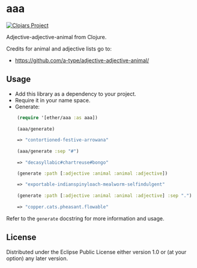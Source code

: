 # aaa

[![Clojars Project](https://img.shields.io/clojars/v/ether/aaa.svg)](https://clojars.org/ether/aaa)

Adjective-adjective-animal from Clojure.

Credits for animal and adjective lists go to:
- https://github.com/a-type/adjective-adjective-animal/

## Usage

- Add this library as a dependency to your project.
- Require it in your name space.
- Generate:

```clj
    (require '[ether/aaa :as aaa])
    
    (aaa/generate)
    
    => "contortioned-festive-arrowana"
    
    (aaa/generate :sep "#") 
    
    => "decasyllabic#chartreuse#bongo"

    (generate :path [:adjective :animal :animal :adjective])
    
    => "exportable-indianspinyloach-mealworm-selfindulgent"
    
    (generate :path [:adjective :animal :animal :adjective] :sep ".")
    
    => "copper.cats.pheasant.flowable"
```

Refer to the `generate` docstring for more information and usage.

## License

Distributed under the Eclipse Public License either version 1.0 or (at
your option) any later version.
